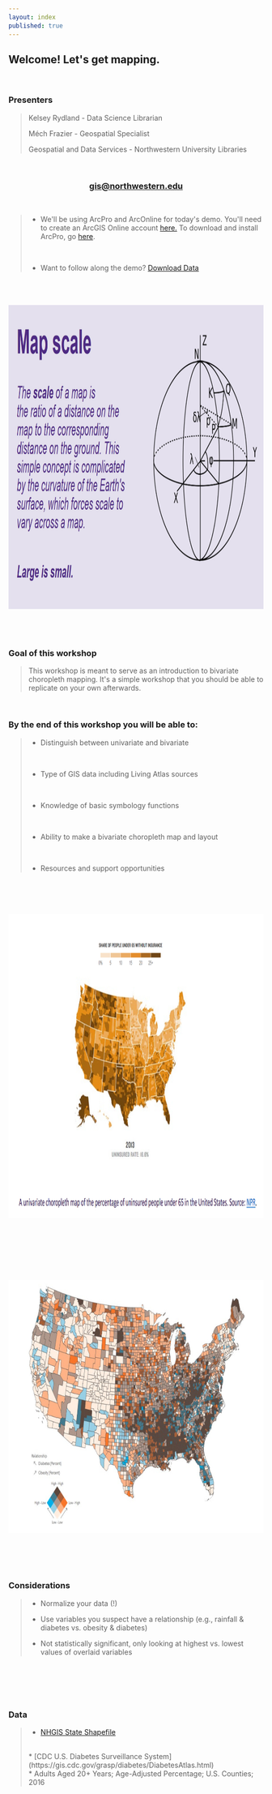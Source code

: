 ```yaml
---
layout: index
published: true
---
```


## **Welcome! Let's get mapping.** 

<br>

### **Presenters**
> Kelsey Rydland - Data Science Librarian
> 
> Méch Frazier - Geospatial Specialist 
> 
> Geospatial and Data Services - Northwestern University Libraries <br>

<br>

<center>
  <h3 style="color:purple;"><a href="mailto:gis@northwestern.edu?subject=GIS support"> gis@northwestern.edu </a></h3>
</center>

<br>

> * We'll be using ArcPro and ArcOnline for today's demo. You'll need to create an ArcGIS Online account [here.](https://northwestern.maps.arcgis.com/home/index.html) To download and install ArcPro, go [here](https://www.it.northwestern.edu/software/secure/index.html). 
> 
> <br>
> 
> * Want to follow along the demo? [Download Data](https://northwestern.box.com/s/mhaah8qx8udzaepsm7yuiv4snagxrvy0)

<br>
  <br>
    <br>
    
<html><center><img src="https://raw.githubusercontent.com/nulib-ds/bivariate/gh-pages/img/map_scale_intro_img.jpg" width="800" height="600"></center></html>  

<br>
  <br>
    <br>

### **Goal of this workshop**
> This workshop is meant to serve as an introduction to bivariate choropleth mapping. It's a simple workshop that you should be able to replicate on your own afterwards.  

<br>

### **By the end of this workshop you will be able to:** 

> * Distinguish between univariate and bivariate 
> 
> <br>
> 
> * Type of GIS data including Living Atlas sources
> 
> <br>
> 
> * Knowledge of basic symbology functions
> 
> <br>
> 
> * Ability to make a bivariate choropleth map and layout
> 
> <br>
> 
> * Resources and support opportunities 

<br>
  <br>
    <br>
      <br>
<html><center><img src="https://raw.githubusercontent.com/nulib-ds/bivariate/gh-pages/img/univariate_map_ex.jpg" width="800" height="600"></center></html>  

<br>
  <br>
    <br>
      <br>
     <br>
   <br>
 <br>
   
<html><center><img src="https://raw.githubusercontent.com/nulib-ds/bivariate/gh-pages/img/bivariate_map_ex.jpg" width="700" height="500"></center></html>   

<br>
  <br>
    <br>
      <br>
      
### **Considerations**
> * Normalize your data (!) 
> 
> * Use variables you suspect have a relationship (e.g., rainfall & diabetes vs. obesity & diabetes)
> 
> * Not statistically significant, only looking at highest vs. lowest values of overlaid variables  

<br>
  <br>
    <br>
      <br>
      
### **Data**
> * [NHGIS State Shapefile](https://data2.nhgis.org/main)
> <br>
> * [CDC U.S. Diabetes Surveillance System](https://gis.cdc.gov/grasp/diabetes/DiabetesAtlas.html)
> <br>
>   * Adults Aged 20+ Years; Age-Adjusted Percentage; U.S. Counties; 2016      
